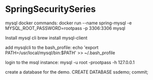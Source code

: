 # SpringSecuritySeries


mysql docker commands:
docker run --name spring-mysql -e MYSQL_ROOT_PASSWORD=rootpass -p 3306:3306 mysql

Install mysql cli
brew install mysql-client

add mysqlcli to the bash_profile:
echo 'export PATH=/usr/local/mysql/bin:$PATH' >> ~/.bash_profile

login to the msql instance:
mysql -u root -prootpass -h 127.0.0.1

create a database for the demo.
CREATE DATABASE ssdemo;
commit;
